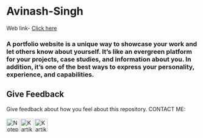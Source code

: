 # Avinash-Singh
Web link- [Click here](https://Maheshwankhede1999.github.io/Mahesh-Wankhede)

### A portfolio website is a unique way to showcase your work and let others know about yourself. It’s like an evergreen platform for your projects, case studies, and information about you. In addition, it’s one of the best ways to express your personality, experience, and capabilities.


## Give Feedback

Give feedback about how you feel about this repository.
CONTACT ME:
<br><br>
[<img align="left" alt="Notepad Tricks" width="34px" src="https://img.icons8.com/color/48/000000/linkedin.png" />][website]
[<img align="left" alt="Kartikey's LinkedIn" width="34px" src="https://img.icons8.com/color/48/000000/linkedin.png"/>][linkedin]
[<img align="left" alt="Kartikey's Instagram" width="34px" src="https://img.icons8.com/fluency/48/000000/instagram-new.png" />][github]


[website]: https://avinash201199.github.io/Avinash-Singh/
[linkedin]: https://www.linkedin.com/in/mahesh-wankhede-/
[Github]: https://github.com/avinash201199
